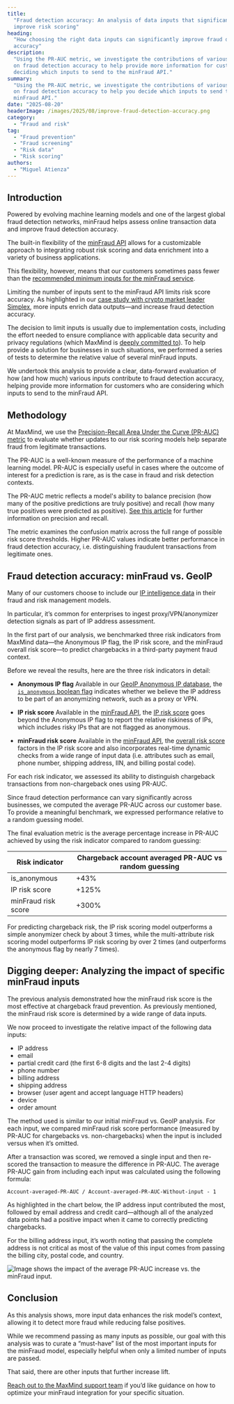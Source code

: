 ```yaml
---
title:
  "Fraud detection accuracy: An analysis of data inputs that significantly
  improve risk scoring"
heading:
  "How choosing the right data inputs can significantly improve fraud detection
  accuracy"
description:
  "Using the PR-AUC metric, we investigate the contributions of various inputs
  on fraud detection accuracy to help provide more information for customers
  deciding which inputs to send to the minFraud API."
summary:
  "Using the PR-AUC metric, we investigate the contributions of various inputs
  on fraud detection accuracy to help you decide which inputs to send to the
  minFraud API."
date: "2025-08-20"
headerImage: /images/2025/08/improve-fraud-detection-accuracy.png
category:
  - "Fraud and risk"
tag:
  - "Fraud prevention"
  - "Fraud screening"
  - "Risk data"
  - "Risk scoring"
authors:
  - "Miguel Atienza"
---
```


## Introduction

Powered by evolving machine learning models and one of the largest global fraud
detection networks, minFraud helps assess online transaction data and improve
fraud detection accuracy.

The built-in flexibility of the
[minFraud API](https://www.maxmind.com/en/solutions/fraud-prevention/for-platforms)
allows for a customizable approach to integrating robust risk scoring and data
enrichment into a variety of business applications.

This flexibility, however, means that our customers sometimes pass fewer than
the
[recommended minimum inputs for the minFraud service](https://support.maxmind.com/knowledge-base/articles/pass-inputs-to-minfraud#recommended-minimum-inputs).

Limiting the number of inputs sent to the minFraud API limits risk score
accuracy. As highlighted in our
[case study with crypto market leader Simplex](https://blog.maxmind.com/2021/08/simplex-uses-minfraud-data/),
more inputs enrich data outputs—and increase fraud detection accuracy.

The decision to limit inputs is usually due to implementation costs, including
the effort needed to ensure compliance with applicable data security and privacy
regulations (which MaxMind is
[deeply committed to](https://www.maxmind.com/en/company/commitment-to-security)).
To help provide a solution for businesses in such situations, we performed a
series of tests to determine the relative value of several minFraud inputs.

We undertook this analysis to provide a clear, data-forward evaluation of how
(and how much) various inputs contribute to fraud detection accuracy, helping
provide more information for customers who are considering which inputs to send
to the minFraud API.

## Methodology

At MaxMind, we use the
[Precision-Recall Area Under the Curve (PR-AUC) metric](https://coralogix.com/ai-blog/ultimate-guide-to-pr-auc-calculations-uses-and-limitations/)
to evaluate whether updates to our risk scoring models help separate fraud from
legitimate transactions.

The PR-AUC is a well-known measure of the performance of a machine learning
model. PR-AUC is especially useful in cases where the outcome of interest for a
prediction is rare, as is the case in fraud and risk detection contexts.

The PR-AUC metric reflects a model's ability to balance precision (how many of
the positive predictions are truly positive) and recall (how many true positives
were predicted as positive).
[See this article](https://towardsdatascience.com/precision-and-recall-88a3776c8007/)
for further information on precision and recall.

The metric examines the confusion matrix across the full range of possible risk
score thresholds. Higher PR-AUC values indicate better performance in fraud
detection accuracy, i.e. distinguishing fraudulent transactions from legitimate
ones.

## Fraud detection accuracy: minFraud vs. GeoIP

Many of our customers choose to include our
[IP intelligence data](https://www.maxmind.com/en/geoip-anonymous-ip-database)
in their fraud and risk management models.

In particular, it’s common for enterprises to ingest proxy/VPN/anonymizer
detection signals as part of IP address assessment.

In the first part of our analysis, we benchmarked three risk indicators from
MaxMind data—the Anonymous IP flag, the IP risk score, and the minFraud overall
risk score—to predict chargebacks in a third-party payment fraud context.

Before we reveal the results, here are the three risk indicators in detail:

- **Anonymous IP flag** Available in our
  [GeoIP Anonymous IP database](https://www.maxmind.com/en/geoip-anonymous-ip-database),
  the
  [`is_anonymous` boolean flag](https://dev.maxmind.com/geoip/docs/web-services/responses/#schema--response--traits__is_anonymous)
  indicates whether we believe the IP address to be part of an anonymizing
  network, such as a proxy or VPN.

- **IP risk score** Available in the
  [minFraud API](https://www.maxmind.com/en/solutions/fraud-prevention/overview),
  the
  [IP risk score](https://support.maxmind.com/knowledge-base/articles/minfraud-ip-risk-score)
  goes beyond the Anonymous IP flag to report the relative riskiness of IPs,
  which includes risky IPs that are not flagged as anonymous.

- **minFraud risk score** Available in the
  [minFraud API](https://www.maxmind.com/en/solutions/fraud-prevention/overview),
  the
  [overall risk score](https://support.maxmind.com/knowledge-base/articles/overall-risk-score-minfraud-maxmind)
  factors in the IP risk score and also incorporates real-time dynamic checks
  from a wide range of input data (i.e. attributes such as email, phone number,
  shipping address, IIN, and billing postal code).

For each risk indicator, we assessed its ability to distinguish chargeback
transactions from non-chargeback ones using PR-AUC.

Since fraud detection performance can vary significantly across businesses, we
computed the average PR-AUC across our customer base. To provide a meaningful
benchmark, we expressed performance relative to a random guessing model.

The final evaluation metric is the average percentage increase in PR-AUC
achieved by using the risk indicator compared to random guessing:

| **Risk indicator**  | **Chargeback account averaged PR-AUC vs random guessing** |
| ------------------- | --------------------------------------------------------- |
| is_anonymous        | +43%                                                      |
| IP risk score       | +125%                                                     |
| minFraud risk score | +300%                                                     |

For predicting chargeback risk, the IP risk scoring model outperforms a simple
anonymizer check by about 3 times, while the multi-attribute risk scoring model
outperforms IP risk scoring by over 2 times (and outperforms the anonymous flag
by nearly 7 times).

## Digging deeper: Analyzing the impact of specific minFraud inputs

The previous analysis demonstrated how the minFraud risk score is the most
effective at chargeback fraud prevention. As previously mentioned, the minFraud
risk score is determined by a wide range of data inputs.

We now proceed to investigate the relative impact of the following data inputs:

- IP address
- email
- partial credit card (the first 6-8 digits and the last 2-4 digits)
- phone number
- billing address
- shipping address
- browser (user agent and accept language HTTP headers)
- device
- order amount

The method used is similar to our initial minFraud vs. GeoIP analysis. For each
input, we compared minFraud risk score performance (measured by PR-AUC for
chargebacks vs. non-chargebacks) when the input is included versus when it’s
omitted.

After a transaction was scored, we removed a single input and then re-scored the
transaction to measure the difference in PR-AUC. The average PR-AUC gain from
including each input was calculated using the following formula:

`Account-averaged-PR-AUC / Account-averaged-PR-AUC-Without-input - 1`

As highlighted in the chart below, the IP address input contributed the most,
followed by email address and credit card—although all of the analyzed data
points had a positive impact when it came to correctly predicting chargebacks.

For the billing address input, it’s worth noting that passing the complete
address is not critical as most of the value of this input comes from passing
the billing city, postal code, and country.

![Image shows the impact of the average PR-AUC increase vs. the minFraud input.](/images/2025/08/Average-PR-AUC-increase-for-adding-selected-minFraud-inputs.png)

## Conclusion

As this analysis shows, more input data enhances the risk model’s context,
allowing it to detect more fraud while reducing false positives.

While we recommend passing as many inputs as possible, our goal with this
analysis was to curate a “must-have” list of the most important inputs for the
minFraud model, especially helpful when only a limited number of inputs are
passed.

That said, there are other inputs that further increase lift.

[Reach out to the MaxMind support team](mailto:support@maxmind.com) if you’d
like guidance on how to optimize your minFraud integration for your specific
situation.
